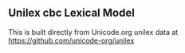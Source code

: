 Unilex cbc Lexical Model
----------------------

This is built directly from Unicode.org unilex data at
https://github.com/unicode-org/unilex
